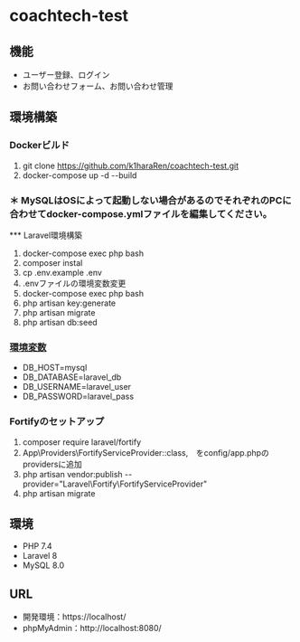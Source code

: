 # coachtech-test

## 機能

 - ユーザー登録、ログイン
 - お問い合わせフォーム、お問い合わせ管理

## 環境構築

### Dockerビルド

 1. git clone https://github.com/k1haraRen/coachtech-test.git
 2. docker-compose up -d --build

### **＊ MySQLはOSによって起動しない場合があるのでそれぞれのPCに合わせてdocker-compose.ymlファイルを編集してください。**

*** Laravel環境構築

 1. docker-compose exec php bash
 2. composer instal
 3. cp .env.example .env
 4. .envファイルの<a name="environment">環境変数</a>変更
 5. docker-compose exec php bash
 6. php artisan key:generate
 7. php artisan migrate
 8. php artisan db:seed

### [環境変数](#environment)

 * DB_HOST=mysql
 * DB_DATABASE=laravel_db
 * DB_USERNAME=laravel_user
 * DB_PASSWORD=laravel_pass

### Fortifyのセットアップ
 1. composer require laravel/fortify
 2. App\Providers\FortifyServiceProvider::class,　をconfig/app.phpのprovidersに追加
 3. php artisan vendor:publish --provider="Laravel\Fortify\FortifyServiceProvider"
 4. php artisan migrate

## 環境
 - PHP 7.4
 - Laravel 8
 - MySQL 8.0

## URL 

 * 開発環境：https://localhost/
 * phpMyAdmin：http://localhost:8080/
   
